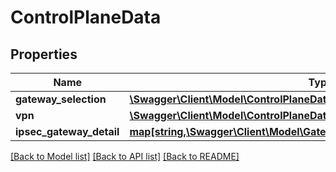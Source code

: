 # ControlPlaneData

## Properties
Name | Type | Description | Notes
------------ | ------------- | ------------- | -------------
**gateway_selection** | [**\Swagger\Client\Model\ControlPlaneDataGatewaySelection**](ControlPlaneDataGatewaySelection.md) |  | [optional] 
**vpn** | [**\Swagger\Client\Model\ControlPlaneDataVpn**](ControlPlaneDataVpn.md) |  | [optional] 
**ipsec_gateway_detail** | [**map[string,\Swagger\Client\Model\GatewayPoolGatewayIpsecGatewayDetail]**](GatewayPoolGatewayIpsecGatewayDetail.md) |  | [optional] 

[[Back to Model list]](../README.md#documentation-for-models) [[Back to API list]](../README.md#documentation-for-api-endpoints) [[Back to README]](../README.md)


